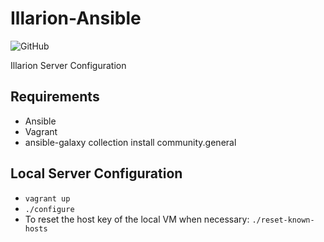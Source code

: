 # Illarion-Ansible

![GitHub](https://img.shields.io/github/license/Illarion-eV/Illarion-Ansible)

Illarion Server Configuration

## Requirements

- Ansible
- Vagrant
- ansible-galaxy collection install community.general

## Local Server Configuration

- `vagrant up`
- `./configure`
- To reset the host key of the local VM when necessary: `./reset-known-hosts`
